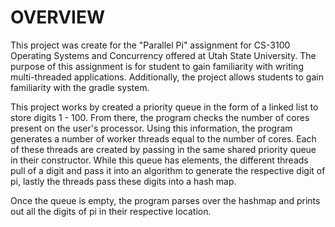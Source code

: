 OVERVIEW
====================================

This project was create for the "Parallel Pi" assignment for CS-3100 Operating Systems and Concurrency offered at 
Utah State University. 
The purpose of this assignment is for student to gain familiarity with writing multi-threaded applications. Additionally, the 
project allows students to gain familiarity with the gradle system.

This project works by created a priority queue in the form of a linked list to store digits 1 - 100. From there, the 
program checks the number of cores present on the user's processor. Using this information, the program generates a number 
of worker threads equal to the number of cores. Each of these threads are created by passing in the same shared priority queue in
their constructor. While this queue has elements, the different threads pull of a digit and pass it into an algorithm to 
generate the respective digit of pi, lastly the threads pass these digits into a hash map.

Once the queue is empty, the program parses over the hashmap and prints out all the digits of pi in their respective location.
